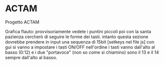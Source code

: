 # ACTAM
Progetto ACTAM

Grafica flauto: provvisoriamente vedete i puntini piccoli poi con la santa pazienza cercherò di seguire le forme dei tasti.
intanto questa sezione dovrebbe prendere in input una sequenza di 15bit [setkeys nel file js] con gui si vanno a impostare i tasti ON/OFF
nell'ordine i tasti vanno dall'alto al basso (0:12) e i due "portavoce" (non so come si chiamino) sono il 13 e il 14 sempre dall'alto al basso. 
